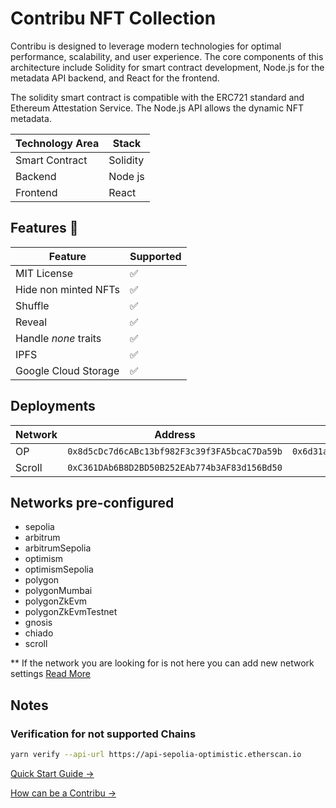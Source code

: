# Contribu NFT Collection

Contribu is designed to leverage modern technologies for optimal performance, scalability, and user experience. The core components of this architecture include Solidity for smart contract development, Node.js for the metadata API backend, and React for the frontend.

The solidity smart contract is compatible with the ERC721 standard and Ethereum Attestation Service. The Node.js API allows the dynamic NFT metadata.

| Technology Area | Stack    |
| --------------- | -------- |
| Smart Contract  | Solidity |
| Backend         | Node js  |
| Frontend        | React    |

## Features 👀

| Feature              | Supported |
| -------------------- | --------- |
| MIT License          | ✅        |
| Hide non minted NFTs | ✅        |
| Shuffle              | ✅        |
| Reveal               | ✅        |
| Handle _none_ traits | ✅        |
| IPFS                 | ✅        |
| Google Cloud Storage | ✅        |

## Deployments

| Network | Address                                      | Schema ID                                                            |
| ------- | -------------------------------------------- | -------------------------------------------------------------------- |
| OP      | `0x8d5cDc7d6cABc13bf982F3c39f3FA5bcaC7Da59b` | `0x6d31aea5da7ef46bfaf9b2842fd5013fb1db5a46a24c855b361dbdee1f855573` |
| Scroll  | `0xC361DAb6B8D2BD50B252EAb774b3AF83d156Bd50` |                                                                      |

## Networks pre-configured

- sepolia
- arbitrum
- arbitrumSepolia
- optimism
- optimismSepolia
- polygon
- polygonMumbai
- polygonZkEvm
- polygonZkEvmTestnet
- gnosis
- chiado
- scroll

\*\* If the network you are looking for is not here you can add new network settings [Read More](/packages/hardhat/hardhat.config.ts)

## Notes

### Verification for not supported Chains

```sh
yarn verify --api-url https://api-sepolia-optimistic.etherscan.io
```

[Quick Start Guide ->](/docs/en/development/quick%20start.md)

[How can be a Contribu ->](/CONTRIBUTING.md)
